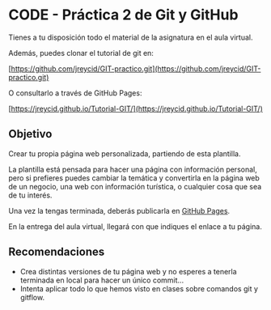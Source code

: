 
# CODE - Práctica 2 de Git y GitHub

Tienes a tu disposición todo el material de la asignatura en el aula virtual.

Además, puedes clonar el tutorial de git en: 

[https://github.com/jreycid/GIT-practico.git](https://github.com/jreycid/GIT-practico.git)

O consultarlo a través de GitHub Pages:

[https://jreycid.github.io/Tutorial-GIT/](https://jreycid.github.io/Tutorial-GIT/)

## Objetivo

 Crear tu propia página web personalizada, partiendo de esta plantilla.
 
 La plantilla está pensada para hacer una página con información personal, pero si prefieres puedes cambiar la temática y convertirla en la página web de un negocio, una web con información turística, o cualquier cosa que sea de tu interés.

Una vez la tengas terminada, deberás publicarla en [GitHub Pages](https://pages.github.com/).

En la entrega del aula virtual, llegará con que indiques el enlace a tu página.

## Recomendaciones

- Crea distintas versiones de tu página web y no esperes a tenerla terminada en local para hacer un único commit...
- Intenta aplicar todo lo que hemos visto en clases sobre comandos git y gitflow.



